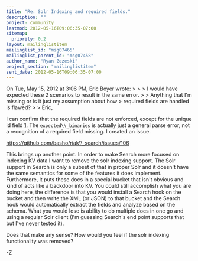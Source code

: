 ```yaml
---
title: "Re: Solr Indexing and required fields."
description: ""
project: community
lastmod: 2012-05-16T09:06:35-07:00
sitemap:
  priority: 0.2
layout: mailinglistitem
mailinglist_id: "msg07465"
mailinglist_parent_id: "msg07458"
author_name: "Ryan Zezeski"
project_section: "mailinglistitem"
sent_date: 2012-05-16T09:06:35-07:00
---
```



On Tue, May 15, 2012 at 3:06 PM, Eric Boyer  wrote:
&gt;
&gt;
&gt; I would have expected these 2 scenarios to result in the same error.
&gt;
&gt; Anything that I'm missing or is it just my assumption about how
&gt; required fields are handled is flawed?
&gt;
&gt;
Eric,

I can confirm that the required fields are not enforced, except for the
unique id field [1]. The `expected\\_binaries` is actually just a general
parse error, not a recognition of a required field missing. I created an
issue.

https://github.com/basho/riak\\_search/issues/106

This brings up another point. In order to make Search more focused on
indexing KV data I want to remove the solr indexing support. The Solr
support in Search is only a subset of that in proper Solr and it doesn't
have the same semantics for some of the features it does implement.
 Furthermore, it puts these docs in a special bucket that isn't obvious and
kind of acts like a backdoor into KV. You could still accomplish what you
are doing here, the difference is that you would install a Search hook on
the bucket and then write the XML (or JSON) to that bucket and the Search
hook would automatically extract the fields and analyze based on the
schema. What you would lose is ability to do multiple docs in one go and
using a regular Solr client (I'm guessing Search's end point supports that
but I've never tested it).

Does that make any sense? How would you feel if the solr indexing
functionality was removed?

-Z

[1]:
https://github.com/basho/riak\\_search/blob/1.1.2/src/riak\\_solr\\_search\\_client.erl#L69
